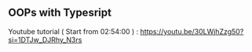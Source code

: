## OOPs with Typesript

Youtube tutorial ( Start from 02:54:00 ) : https://youtu.be/30LWjhZzg50?si=1DTJw_DJRhy_N3rs
